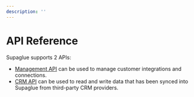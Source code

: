 ```yaml
---
description: ''
---
```


# API Reference

Supaglue supports 2 APIs:

* [Management API](api/mgmt) can be used to manage customer integrations and connections.
* [CRM API](api/crm) can be used to read and write data that has been synced into Supaglue from third-party CRM providers.
